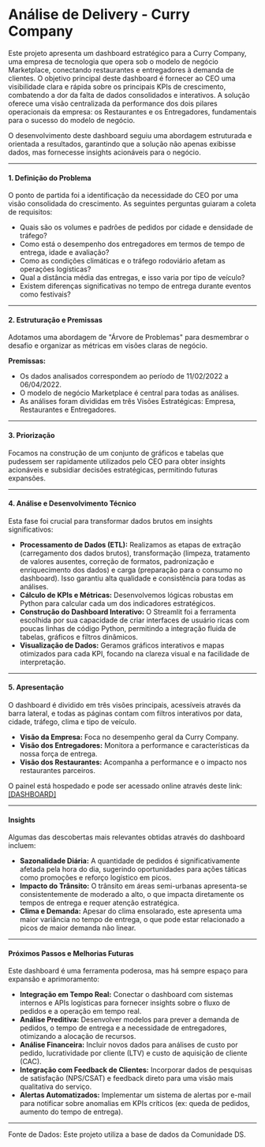 # Análise de Delivery - Curry Company
Este projeto apresenta um dashboard estratégico para a Curry Company, uma empresa de tecnologia que opera sob o modelo de negócio Marketplace, conectando restaurantes e entregadores à demanda de clientes. O objetivo principal deste dashboard é fornecer ao CEO uma visibilidade clara e rápida sobre os principais KPIs de crescimento, combatendo a dor da falta de dados consolidados e interativos. A solução oferece uma visão centralizada da performance dos dois pilares operacionais da empresa: os Restaurantes e os Entregadores, fundamentais para o sucesso do modelo de negócio.

O desenvolvimento deste dashboard seguiu uma abordagem estruturada e orientada a resultados, garantindo que a solução não apenas exibisse dados, mas fornecesse insights acionáveis para o negócio.

---

####  1. Definição do Problema
O ponto de partida foi a identificação da necessidade do CEO por uma visão consolidada do crescimento. As seguintes perguntas guiaram a coleta de requisitos:

- Quais são os volumes e padrões de pedidos por cidade e densidade de tráfego?
- Como está o desempenho dos entregadores em termos de tempo de entrega, idade e avaliação?
- Como as condições climáticas e o tráfego rodoviário afetam as operações logísticas?
- Qual a distância média das entregas, e isso varia por tipo de veículo?
- Existem diferenças significativas no tempo de entrega durante eventos como festivais?

---

#### 2. Estruturação e Premissas
Adotamos uma abordagem de "Árvore de Problemas" para desmembrar o desafio e organizar as métricas em visões claras de negócio.

**Premissas:**
- Os dados analisados correspondem ao período de 11/02/2022 a 06/04/2022.
- O modelo de negócio Marketplace é central para todas as análises.
- As análises foram divididas em três Visões Estratégicas: Empresa, Restaurantes e Entregadores.

---

#### 3. Priorização
Focamos na construção de um conjunto de gráficos e tabelas que pudessem ser rapidamente utilizados pelo CEO para obter insights acionáveis e subsidiar decisões estratégicas, permitindo futuras expansões.

---

#### 4. Análise e Desenvolvimento Técnico
Esta fase foi crucial para transformar dados brutos em insights significativos:

- **Processamento de Dados (ETL):** Realizamos as etapas de extração (carregamento dos dados brutos), transformação (limpeza, tratamento de valores ausentes, correção de formatos, padronização e enriquecimento dos dados) e carga (preparação para o consumo no dashboard). Isso garantiu alta qualidade e consistência para todas as análises.
- **Cálculo de KPIs e Métricas:** Desenvolvemos lógicas robustas em Python para calcular cada um dos indicadores estratégicos.
- **Construção do Dashboard Interativo:** O Streamlit foi a ferramenta escolhida por sua capacidade de criar interfaces de usuário ricas com poucas linhas de código Python, permitindo a integração fluida de tabelas, gráficos e filtros dinâmicos.
- **Visualização de Dados:** Geramos gráficos interativos e mapas otimizados para cada KPI, focando na clareza visual e na facilidade de interpretação.

---

#### 5. Apresentação
O dashboard é dividido em três visões principais, acessíveis através da barra lateral, e todas as páginas contam com filtros interativos por data, cidade, tráfego, clima e tipo de veículo.

- **Visão da Empresa:** Foca no desempenho geral da Curry Company.
- **Visão dos Entregadores:** Monitora a performance e características da nossa força de entrega.
- **Visão dos Restaurantes:** Acompanha a performance e o impacto nos restaurantes parceiros.

O painel está hospedado e pode ser acessado online através deste link: [\[DASHBOARD\]](https://curry-company-dashboard.streamlit.app/)

---

#### Insights
Algumas das descobertas mais relevantes obtidas através do dashboard incluem:

- **Sazonalidade Diária:** A quantidade de pedidos é significativamente afetada pela hora do dia, sugerindo oportunidades para ações táticas como promoções e reforço logístico em picos.
- **Impacto do Trânsito:** O trânsito em áreas semi-urbanas apresenta-se consistentemente de moderado a alto, o que impacta diretamente os tempos de entrega e requer atenção estratégica.
- **Clima e Demanda:** Apesar do clima ensolarado, este apresenta uma maior variância no tempo de entrega, o que pode estar relacionado a picos de maior demanda não linear.

---

#### Próximos Passos e Melhorias Futuras
Este dashboard é uma ferramenta poderosa, mas há sempre espaço para expansão e aprimoramento:

- **Integração em Tempo Real:** Conectar o dashboard com sistemas internos e APIs logísticas para fornecer insights sobre o fluxo de pedidos e a operação em tempo real.
- **Análise Preditiva:** Desenvolver modelos para prever a demanda de pedidos, o tempo de entrega e a necessidade de entregadores, otimizando a alocação de recursos.
- **Análise Financeira:** Incluir novos dados para análises de custo por pedido, lucratividade por cliente (LTV) e custo de aquisição de cliente (CAC).
- **Integração com Feedback de Clientes:** Incorporar dados de pesquisas de satisfação (NPS/CSAT) e feedback direto para uma visão mais qualitativa do serviço.
- **Alertas Automatizados:** Implementar um sistema de alertas por e-mail para notificar sobre anomalias em KPIs críticos (ex: queda de pedidos, aumento do tempo de entrega).

---
Fonte de Dados: Este projeto utiliza a base de dados da Comunidade DS.
